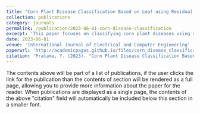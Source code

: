 ```yaml
---
title: "Corn Plant Disease Classification Based on Leaf using Residual Networks-9 Architecture"
collection: publications
category: journals
permalink: /publication/2023-06-01-corn-disease-classification
excerpt: 'This paper focuses on classifying corn plant diseases using a deep learning model.'
date: 2023-06-01
venue: 'International Journal of Electrical and Computer Engineering'
paperurl: 'http://academicpages.github.io/files/corn_disease_classification.pdf'
citation: 'Pratama, Y. (2023). "Corn Plant Disease Classification Based on Leaf using Residual Networks-9 Architecture." <i>International Journal of Electrical and Computer Engineering</i>. 13(3).'
---
```


The contents above will be part of a list of publications, if the user clicks the link for the publication than the contents of section will be rendered as a full page, allowing you to provide more information about the paper for the reader. When publications are displayed as a single page, the contents of the above "citation" field will automatically be included below this section in a smaller font.
